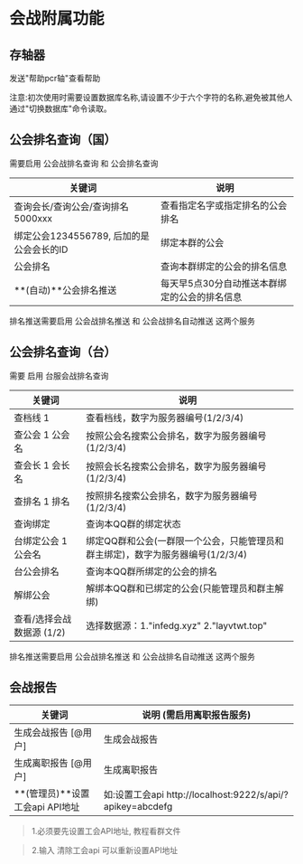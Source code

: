 # 会战附属功能

## 存轴器

发送"帮助pcr轴"查看帮助

注意:初次使用时需要设置数据库名称,请设置不少于六个字符的名称,避免被其他人通过"切换数据库"命令读取。

## 公会排名查询（国）

需要启用 公会战排名查询 和 公会排名查询

| 关键词                                   | 说明                                          |
| ---------------------------------------- | --------------------------------------------- |
| 查询会长/查询公会/查询排名5000xxx        | 查看指定名字或指定排名的公会排名              |
| 绑定公会1234556789, 后加的是公会会长的ID | 绑定本群的公会                                |
| 公会排名                                 | 查询本群绑定的公会的排名信息                  |
| **(自动)**公会排名推送                   | 每天早5点30分自动推送本群绑定的公会的排名信息 |

排名推送需要启用 公会战排名推送 和 公会战排名自动推送 这两个服务

## 公会排名查询（台）

需要 启用 台服会战排名查询

| 关键词                    | 说明                                                                            |
| ------------------------- | ------------------------------------------------------------------------------- |
| 查档线 1                  | 查看档线，数字为服务器编号(1/2/3/4)                                             |
| 查公会 1 公会名           | 按照公会名搜索公会排名，数字为服务器编号(1/2/3/4)                               |
| 查会长 1 会长名           | 按照会长名搜索公会排名，数字为服务器编号(1/2/3/4)                               |
| 查排名 1 排名             | 按照排名搜索公会排名，数字为服务器编号(1/2/3/4)                                 |
| 查询绑定                  | 查询本QQ群的绑定状态                                                            |
| 台绑定公会 1 公会名       | 绑定QQ群和公会(一群限一个公会，只能管理员和群主绑定)，数字为服务器编号(1/2/3/4) |
| 台公会排名                | 查询本QQ群所绑定的公会的排名                                                    |
| 解绑公会                  | 解绑本QQ群和已绑定的公会(只能管理员和群主解绑)                                  |
| 查看/选择会战数据源 (1/2) | 选择数据源：1."infedg.xyz" 2."layvtwt.top"                                      |

排名推送需要启用 公会战排名推送 和 公会战排名自动推送 这两个服务

## 会战报告

| 关键词                          | 说明 (需启用离职报告服务)                                  |
| ------------------------------- | ---------------------------------------------------------- |
| 生成会战报告 [@用户]            | 生成会战报告                                               |
| 生成离职报告 [@用户]            | 生成离职报告                                               |
| **(管理员)**设置工会api API地址 | 如:设置工会api http://localhost:9222/s/api/?apikey=abcdefg |

> 1.必须要先设置工会API地址, 教程看群文件

> 2.输入 清除工会api 可以重新设置API地址
